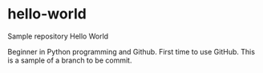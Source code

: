 # hello-world
Sample repository Hello World

Beginner in Python programming and Github. First time to use GitHub.
This is a sample of a branch to be commit.

